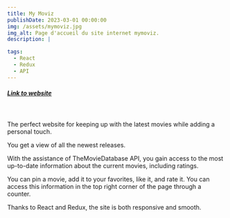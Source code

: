 ```yaml
---
title: My Moviz
publishDate: 2023-03-01 00:00:00
img: /assets/mymoviz.jpg
img_alt: Page d'accueil du site internet mymoviz.
description: |

tags:
  - React
  - Redux
  - API
---
```


##### <a href="https://mymoviz-frontend-one.vercel.app">Link to website</a>

<br>

The perfect website for keeping up with the latest movies while adding a personal touch.

You get a view of all the newest releases.

With the assistance of TheMovieDatabase API, you gain access to the most up-to-date information about the current movies, including ratings.

You can pin a movie, add it to your favorites, like it, and rate it. You can access this information in the top right corner of the page through a counter.

Thanks to React and Redux, the site is both responsive and smooth.